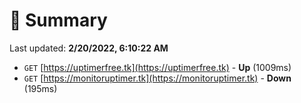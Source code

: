 # 📖 Summary
Last updated: **2/20/2022, 6:10:22 AM**

- `GET` [https://uptimerfree.tk](https://uptimerfree.tk) - **Up** (1009ms)
- `GET` [https://monitoruptimer.tk](https://monitoruptimer.tk) - **Down** (195ms)

